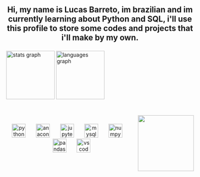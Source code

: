 <h2 align="center">Hi, my name is Lucas Barreto, im brazilian and im currently learning about Python and SQL, i'll use this profile to store some codes and projects that i'll make by my own.</h2>

###

<div align="left">
  <img src="https://github-readme-stats.vercel.app/api?username=LucsBarreto&hide_title=false&hide_rank=false&show_icons=true&include_all_commits=true&count_private=true&disable_animations=false&theme=dark&locale=en&hide_border=false" height="130" alt="stats graph"  />
  <img src="https://github-readme-stats.vercel.app/api/top-langs?username=LucsBarreto&locale=en&hide_title=false&layout=compact&card_width=320&langs_count=10&theme=dark&hide_border=false" height="130" alt="languages graph"  />
</div>

###

<br clear="both">

<img align="right" height="150" src="https://media.giphy.com/media/v1.Y2lkPTc5MGI3NjExZGg4a2JrMXZwNnRneXZic3F2MjBnZWQzc2N3dnI4c3dxMXhjMXg5ayZlcD12MV9naWZzX3NlYXJjaCZjdD1n/4ilFRqgbzbx4c/giphy.gif"  />

###

<div align="center">
  <img src="https://img.shields.io/badge/Python-3776AB?logo=python&logoColor=white&style=for-the-badge" height="37" alt="python logo"  />
  <img width="20" />
  <img src="https://img.shields.io/badge/Anaconda-44A833?logo=anaconda&logoColor=white&style=for-the-badge" height="37" alt="anaconda logo"  />
  <img width="20" />
  <img src="https://img.shields.io/badge/Jupyter-F37626?logo=jupyter&logoColor=black&style=for-the-badge" height="37" alt="jupyter logo"  />
  <img width="20" />
  <img src="https://img.shields.io/badge/MySQL-4479A1?logo=mysql&logoColor=white&style=for-the-badge" height="37" alt="mysql logo"  />
  <img width="20" />
  <img src="https://img.shields.io/badge/NumPy-013243?logo=numpy&logoColor=white&style=for-the-badge" height="37" alt="numpy logo"  />
  <img width="20" />
  <img src="https://img.shields.io/badge/pandas-150458?logo=pandas&logoColor=white&style=for-the-badge" height="37" alt="pandas logo"  />
  <img width="20" />
  <img src="https://img.shields.io/badge/Visual Studio Code-007ACC?logo=visualstudiocode&logoColor=white&style=for-the-badge" height="37" alt="vscode logo"  />
</div>

###
